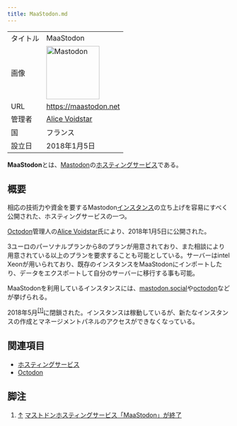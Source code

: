 ```yaml
---
title: MaaStodon.md
---
```

<div>

|          |                                                                                                                                                                                                                                                                                                        |
|----------|--------------------------------------------------------------------------------------------------------------------------------------------------------------------------------------------------------------------------------------------------------------------------------------------------------|
| タイトル | MaaStodon                                                                                                                                                                                                                                                                                              |
| 画像     | [<img src="/images/thumb/0/00/Mastodon_logo.png/120px-Mastodon_logo.png" srcset="/images/thumb/0/00/Mastodon_logo.png/180px-Mastodon_logo.png 1.5x, /images/0/00/Mastodon_logo.png 2x" width="120" height="120" alt="Mastodon" />](/%E3%83%95%E3%82%A1%E3%82%A4%E3%83%AB:Mastodon_logo.png "Mastodon") |
| URL      | <a href="https://maastodon.net" rel="nofollow">https://maastodon.net</a>                                                                                                                                                                                                                               |
| 管理者   | <a href="https://octodon.social/@CobaltVelvet" rel="nofollow">Alice Voidstar</a>                                                                                                                                                                                                                       |
| 国       | フランス                                                                                                                                                                                                                                                                                               |
| 設立日   | 2018年1月5日                                                                                                                                                                                                                                                                                           |

  
**MaaStodon**とは、[Mastodon](/Mastodon "Mastodon")の[ホスティングサービス](/%E3%83%9B%E3%82%B9%E3%83%86%E3%82%A3%E3%83%B3%E3%82%B0%E3%82%B5%E3%83%BC%E3%83%93%E3%82%B9 "ホスティングサービス")である。

## 概要

相応の技術力や資金を要するMastodon[インスタンス](/%E3%82%A4%E3%83%B3%E3%82%B9%E3%82%BF%E3%83%B3%E3%82%B9 "インスタンス")の立ち上げを容易にすべく公開された、ホスティングサービスの一つ。

[Octodon](/Octodon "Octodon")管理人の<a href="https://octodon.social/@CobaltVelvet" rel="nofollow">Alice Voidstar</a>氏により、2018年1月5日に公開された。

3ユーロのパーソナルプランから8のプランが用意されており、また相談により用意されている以上のプランを要求することも可能としている。サーバーはintel Xeonが用いられており、既存のインスタンスをMaaStodonにインポートしたり、データをエクスポートして自分のサーバーに移行する事も可能。

MaaStodonを利用しているインスタンスには、[mastodon.social](/Mastodon.social "Mastodon.social")や[octodon](/Octodon "Octodon")などが挙げられる。

2018年5月<sup>[\[1\]](#cite_note-1)</sup>に閉鎖された。インスタンスは稼動しているが、新たなインスタンスの作成とマネージメントパネルのアクセスができなくなっている。

## 関連項目

-   [ホスティングサービス](/%E3%83%9B%E3%82%B9%E3%83%86%E3%82%A3%E3%83%B3%E3%82%B0%E3%82%B5%E3%83%BC%E3%83%93%E3%82%B9 "ホスティングサービス")
-   [Octodon](/Octodon "Octodon")

## 脚注

<div>

1.  [↑](#cite_ref-1) <a href="https://masto.news/2018/05/19/maastodon" rel="nofollow">マストドンホスティングサービス「MaaStodon」が終了</a>

</div>

</div>
